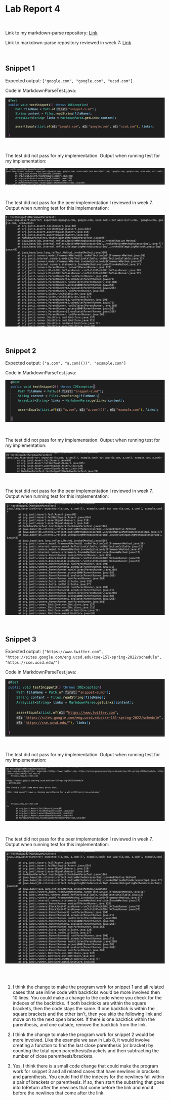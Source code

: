 # Lab Report 4
<br />

Link to my markdown-parse repository: [Link](https://github.com/JZ567/markdown-parser-2)

Link to markdown-parse repository reviewed in week 7: [Link](https://github.com/YoavGutmanUCSD/markdown-parser-2)

<br />

## Snippet 1

Expected output: `["google.com", "google.com", "ucsd.com"]`

Code in MarkdownParseTest.java: 

![screenshot](Screenshot4thRprt1.png)

<br />

The test did not pass for my implementation. Output when running test for my implementation:

![screenshot](Screenshot4thRprt4.png)

<br />

The test did not pass for the peer implementation I reviewed in week 7. Output when running test for this implementation:

![screenshot](Screenshot4thRprt7.png)

<br />

## Snippet 2

Expected output: `["a.com", "a.com(())", "example.com"]`

Code in MarkdownParseTest.java: 

![screenshot](Screenshot4thRprt2.png)

<br />

The test did not pass for my implementation. Output when running test for my implementation:

![screenshot](Screenshot4thRprt5.png)

<br />

The test did not pass for the peer implementation I reviewed in week 7. Output when running test for this implementation:

![screenshot](Screenshot4thRprt8.png)

<br />

## Snippet 3

Expected output: `["https://www.twitter.com", "https://sites.google.com/eng.ucsd.edu/cse-15l-spring-2022/schedule", "https://cse.ucsd.edu/"]`

Code in MarkdownParseTest.java: 

![screenshot](Screenshot4thRprt3.png)

<br />

The test did not pass for my implementation. Output when running test for my implementation:

![screenshot](Screenshot4thRprt6.png)

<br />

The test did not pass for the peer implementation I reviewed in week 7. Output when running test for this implementation:

![screenshot](Screenshot4thRprt8.png)

<br />
<br />

1. I think the change to make the program work for snippet 1 and all related cases that use inline code with backticks would be more involved then 10 lines. You could make a change to the code where you check for the indeces of the backticks. If both backticks are within the square brackets, then the code stays the same. If one backtick is within the square brackets and the other isn't, then you skip the following link and move on to the next open bracket. If there is one backtick within the parenthesis, and one outside, remove the backtick from the link. 

2. I think the change to make the program work for snippet 2 would be more involved. Like the example we saw in Lab 8, it would involve creating a function to find the last close parenthesis (or bracket) by counting the total open parenthesis/brackets and then subtracting the number of close parenthesis/brackets.

3. Yes, I think there is a small code change that could make the program work for snippet 3 and all related cases that have newlines in brackets and parenthesis. You could find if the indeces for the newlines fall within a pair of brackets or parenthesis. If so, then start the substring that goes into toReturn after the newlines that come before the link and end it before the newlines that come after the link.

